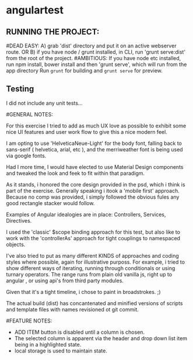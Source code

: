 # angulartest

## RUNNING THE PROJECT:

#DEAD EASY:
A) grab 'dist' directory and put it on an active webserver route.
OR
B) if you have node / grunt installed, in CLI, run 'grunt serve:dist' from the root of the project.
#AMBITIOUS:
If you have node etc installed, run npm install, bower install and then 'grunt serve', which will run from the app directory
Run `grunt` for building and `grunt serve` for preview.

## Testing

I did not include any unit tests...


#GENERAL NOTES:

For this exercise I tried to add as much UX love as possible to exhibit some nice UI features and user work flow to give this a nice modern feel.

I am opting to use 'HelveticaNeue-Light' for the body font, falling back to sans-serif ( helvetica, arial, etc ), and the merriweather font is being used via google fonts.

Had I more time, I would have elected to use Material Design components and tweaked the look and feek to fit within that paradigm.

As it stands, i honored the core design provided in the psd, which i think is part of the exercise.
Generally speaking i itook a 'mobile first' approach. Because no comp was provided, i simply followed the obvious fules any good rectangle stacker would follow.

Examples of Angular idealogies are in place: Controllers, Services, Directives.

I used the 'classic' $scope binding approach for this test, but also like to work with the 'controllerAs' approach for tight couplings to namespaced objects.

I've also tried to put as many different KINDS of approaches and coding styles where possible, again for illustrative purposs. For example, i tried to show different ways of iterating, running through conditionals or using turnary operators. The range runs from plain old vanilla js, 
right up to angular , or using api's from third party modules.


Given that it's a tight timeline, i chose to paint in broadstrokes. ;)

The actual build (dist) has concantenated and minified versions of scripts and template files with names revisioned ot git commit.  

#FEATURE NOTES:
- ADD ITEM button is disabled until a column is chosen.
- The selected column is apparent via the header and drop down list item being in a highlighted state.
- local storage is used to maintain state.

